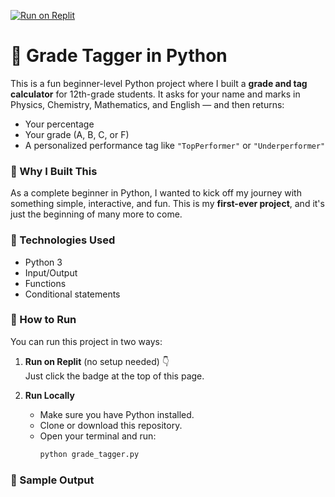[![Run on Replit](https://replit.com/badge/github/yourusername/my-first-python-project)](https://replit.com/github/yourusername/my-first-python-project)

# 🧮 Grade Tagger in Python

This is a fun beginner-level Python project where I built a **grade and tag calculator** for 12th-grade students. It asks for your name and marks in Physics, Chemistry, Mathematics, and English — and then returns:
- Your percentage
- Your grade (A, B, C, or F)
- A personalized performance tag like `"TopPerformer"` or `"Underperformer"`

### 🎯 Why I Built This
As a complete beginner in Python, I wanted to kick off my journey with something simple, interactive, and fun. This is my **first-ever project**, and it's just the beginning of many more to come.

### 🔧 Technologies Used
- Python 3
- Input/Output
- Functions
- Conditional statements

### 🚀 How to Run
You can run this project in two ways:

1. **Run on Replit** (no setup needed) 👇  
   Just click the badge at the top of this page.

2. **Run Locally**
   - Make sure you have Python installed.
   - Clone or download this repository.
   - Open your terminal and run:
     ```bash
     python grade_tagger.py
     ```

### 📝 Sample Output
